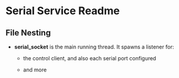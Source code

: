 # Serial Service Readme

## File Nesting

+ **serial_socket** is the main running thread. It spawns a listener for:

   * the control client, and also each serial port configured
   
   * and more
